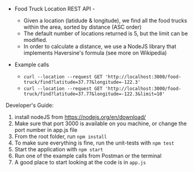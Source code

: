 - Food Truck Location REST API -
    - Given a location (latidude & longitude), we find all the food trucks within the area, sorted by distance (ASC order) 
    - The default number of locations returned is 5, but the limit can be modified.
    - In order to calculate a distance, we use a NodeJS library that implements Haversine's formula (see more on Wikipedia)

- Example calls
    -  `curl --location --request GET 'http://localhost:3000/food-truck/find?latitude=37.77&longitude=-122.3'`
    -  `curl --location --request GET 'http://localhost:3000/food-truck/find?latitude=37.77&longitude=-122.3&limit=10'`
    
Developer's Guide:    
1) install nodeJS from https://nodejs.org/en/download/
2) Make sure that port 3000 is available on you machine, or change the port number in app.js file
3) From the root folder, run `npm install`
4) To make sure everything is fine, run the unit-tests with `npm test`
5) Start the application with `npm start`
6) Run one of the example calls from Postman or the terminal
7) A good place to start looking at the code is in `app.js`